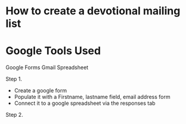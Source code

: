 # How to create a devotional mailing list

# Google Tools Used

Google Forms
Gmail
Spreadsheet


Step 1.
- Create a google form
- Populate it with a Firstname, lastname field, email address form
- Connect it to a google spreadsheet via the responses tab 

Step 2.
